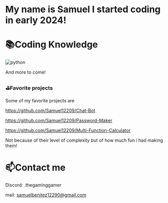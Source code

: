 # My name is Samuel I started coding in early 2024!

# 📚Coding Knowledge
![python](https://github.com/Samuel12209/Samuel12209/assets/157180807/346fbb21-67a3-42d9-a931-ff23a3c2d37d)


And more to come!

### ⛳Favorite projects
Some of my favorite projects are 

https://github.com/Samuel12209/Chat-Bot

https://github.com/Samuel12209/Password-Maker

https://github.com/Samuel12209/Multi-Function-Calculator

Not because of their level of complexity but of how much fun i had making them!

# 📫Contact me 

Discord: .thegaminggamer

mail: samuelbenitez12290@gmail.com

